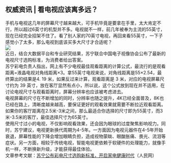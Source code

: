 ## 权威资讯 | 看电视应该离多远？  
手机与电视这几年的屏幕尺寸越来越大，可手机毕竟是要拿在手里，太大肯定不行，所以超过6英寸的机型并不多。电视就不一样，前几年被奉为主流的55英寸，现在已经完全招架不住了。看了别人家的70英寸电视，再回来看55英寸，一下子感觉小了太多，那么电视到底该买多大尺寸才合适呢？  
![](http://cdncms.v-keep.cn/wp-content/uploads/2020/01/u4943308313416205116fm26gp0.jpg)  
近日，结合大数据平台和专业研究结果，苏宁联合中国电子视像协会公布了最新的电视尺寸选购标准，为消费者给出答案。  
苏宁彩电负责人指出，网上有不少电视最佳观看距离的计算公式，最流行的是观看距离=液晶电视对角线距离×3。拿55英寸电视来说，对角线距离是55×2.54，最终算出的结果是4. 19 米，如果反过来计算，观看距离是 3 米，对应的电视屏幕尺寸约为 39 英寸，放在客厅显然有点小，所以说，这个公式放到现在并不适用，在讨论电视尺寸与观看距离时，屏幕分辨率也应该被考虑进去。  
电视屏幕的尺寸在不断增加的同时，分辨率也随之提升，4K已经全面普及，8K也已经在路上，清晰度越来越高，要保证更好的观看效果就需要不断拉近观看距离。如果你的客厅距离在2.5米-3米之间，那么最适合你选择的尺寸即为55英寸，而3米-3.5米的客厅，最佳选择尺寸为65英寸。  
使用尺寸过小的电视，不仅影响观看效果，还会因为眼球的过度聚焦影响视力。同时，苏宁建议，电视更新换代周期为4-5年。一方面因为电视元器件在4-5年开始衰退，屏幕性能的下降会增加眼睛负担，造成视物蒙眬、眼酸胀痛、畏光、流泪等症状。另一方面，相较于传统电视，智能电视更依赖于软硬件的处理能力，就像手机一样，不断换新升级，才能获得最佳体验。  
文章参考文献：<a href="http://hi.people.com.cn/n2/2018/0913/c231190-32052985.html">苏宁公布彩电尺寸选购新标准，开启家电健康时代</a>（人民网）  

